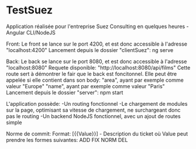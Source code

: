 # TestSuez
Application réalisée pour l'entreprise Suez Consulting en quelques heures - Angular CLI/NodeJS

Front:
Le front se lance sur le port 4200, et est donc accessible à l'adresse "localhost:4200"
Lancement depuis le dossier "clientSuez":
  ng serve
  
Back:
Le back se lance sur le port 8080, et est donc accessible à l'adresse "localhost:8080"
Requete disponible:
  "http://localhost:8080/api/films"
    Cette route sert à démontrer le fair que le back est foncitonnel. Elle peut être appelée si elle contient dans son body:
      "area", ayant par exemple comme valeur "Europe"
      "name", ayant par exemple comme valeur "Paris" 
Lancement depuis le dossier "server":
  npm start

L'application possède:
  -Un routing fonctionnel
  -Le chargement de modules sur la page, optimisant sa vitesse de chargement, ne surchargeant donc pas le routing
  -Un backend NodeJS fonctionnel, avec un ajout de routes simple
  
  
Norme de commit:
  Format: [{{Value}}] - Description du ticket
    où Value peut prendre les formes suivantes:
      ADD
      FIX
      NORM
      DEL
